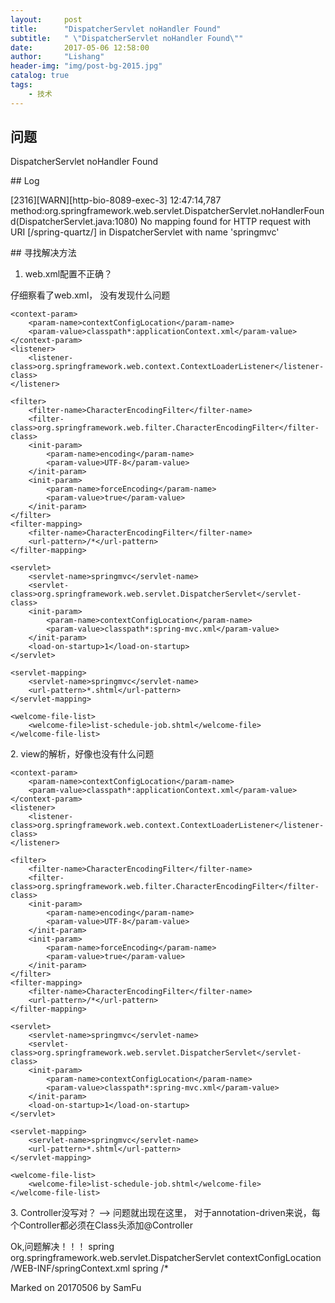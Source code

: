 ```yaml
---
layout:     post
title:      "DispatcherServlet noHandler Found"
subtitle:   " \"DispatcherServlet noHandler Found\""
date:       2017-05-06 12:58:00
author:     "Lishang"
header-img: "img/post-bg-2015.jpg"
catalog: true
tags:
    - 技术
---
```


## 问题
DispatcherServlet noHandler Found
<p id = "build"></p>
## Log
<p id = "build"></p>
[2316][WARN][http-bio-8089-exec-3] 12:47:14,787 method:org.springframework.web.servlet.DispatcherServlet.noHandlerFound(DispatcherServlet.java:1080) No mapping found for HTTP request with URI [/spring-quartz/] in DispatcherServlet with name 'springmvc'
<p id = "build"></p>
## 寻找解决方法

1. web.xml配置不正确？

仔细察看了web.xml， 没有发现什么问题

<?xml version="1.0" encoding="UTF-8"?>
<web-app xmlns:xsi="http://www.w3.org/2001/XMLSchema-instance"
         xmlns="http://java.sun.com/xml/ns/javaee"
         xsi:schemaLocation="http://java.sun.com/xml/ns/javaee http://java.sun.com/xml/ns/javaee/web-app_2_5.xsd"
         id="WebApp_ID" version="2.5">

    <context-param>
        <param-name>contextConfigLocation</param-name>
        <param-value>classpath*:applicationContext.xml</param-value>
    </context-param>
    <listener>
        <listener-class>org.springframework.web.context.ContextLoaderListener</listener-class>
    </listener>

    <filter>
        <filter-name>CharacterEncodingFilter</filter-name>
        <filter-class>org.springframework.web.filter.CharacterEncodingFilter</filter-class>
        <init-param>
            <param-name>encoding</param-name>
            <param-value>UTF-8</param-value>
        </init-param>
        <init-param>
            <param-name>forceEncoding</param-name>
            <param-value>true</param-value>
        </init-param>
    </filter>
    <filter-mapping>
        <filter-name>CharacterEncodingFilter</filter-name>
        <url-pattern>/*</url-pattern>
    </filter-mapping>

    <servlet>
        <servlet-name>springmvc</servlet-name>
        <servlet-class>org.springframework.web.servlet.DispatcherServlet</servlet-class>
        <init-param>
            <param-name>contextConfigLocation</param-name>
            <param-value>classpath*:spring-mvc.xml</param-value>
        </init-param>
        <load-on-startup>1</load-on-startup>
    </servlet>

    <servlet-mapping>
        <servlet-name>springmvc</servlet-name>
        <url-pattern>*.shtml</url-pattern>
    </servlet-mapping>

    <welcome-file-list>
        <welcome-file>list-schedule-job.shtml</welcome-file>
    </welcome-file-list>
</web-app>
<p id = "build"></p>
2. view的解析，好像也没有什么问题
<p id = "build"></p>
<?xml version="1.0" encoding="UTF-8"?>
<web-app xmlns:xsi="http://www.w3.org/2001/XMLSchema-instance"
         xmlns="http://java.sun.com/xml/ns/javaee"
         xsi:schemaLocation="http://java.sun.com/xml/ns/javaee http://java.sun.com/xml/ns/javaee/web-app_2_5.xsd"
         id="WebApp_ID" version="2.5">

    <context-param>
        <param-name>contextConfigLocation</param-name>
        <param-value>classpath*:applicationContext.xml</param-value>
    </context-param>
    <listener>
        <listener-class>org.springframework.web.context.ContextLoaderListener</listener-class>
    </listener>

    <filter>
        <filter-name>CharacterEncodingFilter</filter-name>
        <filter-class>org.springframework.web.filter.CharacterEncodingFilter</filter-class>
        <init-param>
            <param-name>encoding</param-name>
            <param-value>UTF-8</param-value>
        </init-param>
        <init-param>
            <param-name>forceEncoding</param-name>
            <param-value>true</param-value>
        </init-param>
    </filter>
    <filter-mapping>
        <filter-name>CharacterEncodingFilter</filter-name>
        <url-pattern>/*</url-pattern>
    </filter-mapping>

    <servlet>
        <servlet-name>springmvc</servlet-name>
        <servlet-class>org.springframework.web.servlet.DispatcherServlet</servlet-class>
        <init-param>
            <param-name>contextConfigLocation</param-name>
            <param-value>classpath*:spring-mvc.xml</param-value>
        </init-param>
        <load-on-startup>1</load-on-startup>
    </servlet>

    <servlet-mapping>
        <servlet-name>springmvc</servlet-name>
        <url-pattern>*.shtml</url-pattern>
    </servlet-mapping>

    <welcome-file-list>
        <welcome-file>list-schedule-job.shtml</welcome-file>
    </welcome-file-list>
</web-app>
<p id = "build"></p>
3. Controller没写对？ --> 问题就出现在这里， 对于annotation-driven来说，每个Controller都必须在Class头添加@Controller
<p id = "build"></p>
Ok,问题解决！！！



<servlet>  
  <servlet-name>spring</servlet-name>  
  <servlet-class>org.springframework.web.servlet.DispatcherServlet</servlet-class>  
  <init-param>  
     <param-name>contextConfigLocation</param-name>  
     <param-value>/WEB-INF/springContext.xml</param-value>  
  </init-param>  
</servlet>  
  
<servlet-mapping>  
  <servlet-name>spring</servlet-name>  
  <url-pattern>/*</url-pattern>  
</servlet-mapping>  

Marked on 20170506 by SamFu

